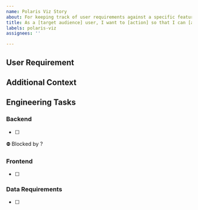 ```yaml
---
name: Polaris Viz Story
about: For keeping track of user requirements against a specific feature
title: As a [target audience] user, I want to [action] so that I can [achieve goal]
labels: polaris-viz
assignees: ''

---
```


## User Requirement

## Additional Context

## Engineering Tasks
### Backend
- [ ] 


⛔️ Blocked by ?
### Frontend 
- [ ] 
 
### Data Requirements

- [ ]
